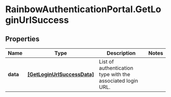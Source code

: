 # RainbowAuthenticationPortal.GetLoginUrlSuccess

## Properties
Name | Type | Description | Notes
------------ | ------------- | ------------- | -------------
**data** | [**[GetLoginUrlSuccessData]**](GetLoginUrlSuccessData.md) | List of authentication type with the associated login URL. | 


